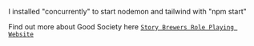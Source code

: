 I installed "concurrently" to start nodemon and tailwind with "npm start"


Find out more about Good Society here
 [`Story Brewers Role Playing Website`](https://storybrewersroleplaying.com/good-society/?v=0b3b97fa6688)